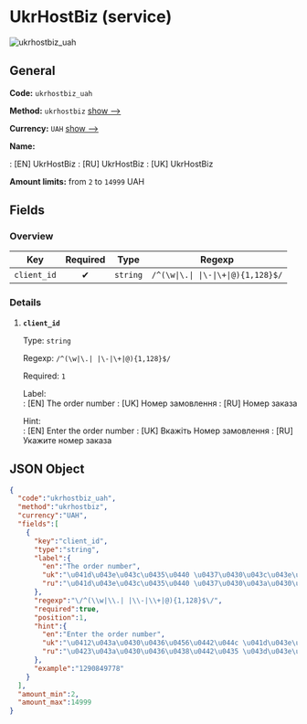 
# UkrHostBiz (service) 
![ukrhostbiz_uah](https://static.openfintech.io/payout_methods/ukrhostbiz_uah/logo.svg?w=400&c=v0.59.26#w24)  

## General 
 
**Code:** `ukrhostbiz_uah` 
 
**Method:** `ukrhostbiz` [show -->](/payout-methods/ukrhostbiz/) 
 
**Currency:** `UAH` [show -->](/currencies/UAH/) 
 
**Name:** 
 
:	[EN] UkrHostBiz 
:	[RU] UkrHostBiz 
:	[UK] UkrHostBiz 
 
**Amount limits:** from `2` to `14999` UAH 

## Fields 

### Overview 

|Key|Required|Type|Regexp| 
|:---:|:---:|:---:|:---:| 
|`client_id`|✔|`string`|`/^(\w\|\.\| \|\-\|\+\|@){1,128}$/`| 
 

### Details 
 
1. **`client_id`** 
 
	Type: `string` 
 
	Regexp: `/^(\w|\.| |\-|\+|@){1,128}$/` 
 
	Required: `1` 
 
	Label:  
	: [EN] The order number 
	: [UK] Номер замовлення 
	: [RU] Номер заказа 
 
	Hint:  
	: [EN] Enter the order number 
	: [UK] Вкажіть Номер замовлення 
	: [RU] Укажите номер заказа 
 

## JSON Object 

```json
{
  "code":"ukrhostbiz_uah",
  "method":"ukrhostbiz",
  "currency":"UAH",
  "fields":[
    {
      "key":"client_id",
      "type":"string",
      "label":{
        "en":"The order number",
        "uk":"\u041d\u043e\u043c\u0435\u0440 \u0437\u0430\u043c\u043e\u0432\u043b\u0435\u043d\u043d\u044f",
        "ru":"\u041d\u043e\u043c\u0435\u0440 \u0437\u0430\u043a\u0430\u0437\u0430"
      },
      "regexp":"\/^(\\w|\\.| |\\-|\\+|@){1,128}$\/",
      "required":true,
      "position":1,
      "hint":{
        "en":"Enter the order number",
        "uk":"\u0412\u043a\u0430\u0436\u0456\u0442\u044c \u041d\u043e\u043c\u0435\u0440 \u0437\u0430\u043c\u043e\u0432\u043b\u0435\u043d\u043d\u044f",
        "ru":"\u0423\u043a\u0430\u0436\u0438\u0442\u0435 \u043d\u043e\u043c\u0435\u0440 \u0437\u0430\u043a\u0430\u0437\u0430"
      },
      "example":"1290849778"
    }
  ],
  "amount_min":2,
  "amount_max":14999
}
```  
